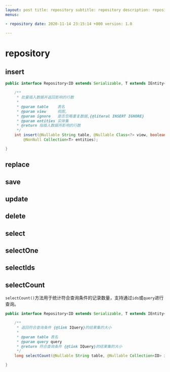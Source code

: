 ```yaml
---
layout: post title: repository subtitle: repository description: repository tags: []
menus:

- repository date: 2020-11-14 23:15:14 +800 version: 1.0

---
```


# repository

## insert

```java
public interface Repository<ID extends Serializable, T extends IEntity<ID>> {

    /**
     * 批量插入数据并返回影响的行数
     *
     * @param table    表名
     * @param view     视图,
     * @param ignore   是否忽略重复数据,{@literal INSERT IGNORE}
     * @param entities 实体集
     * @return 指插入数据所影响的行数
     */
    int insert(@Nullable String table, @Nullable Class<?> view, boolean ignore,
        @NonNull Collection<T> entities);

}
```

## replace

## save

## update

## delete

## select

## selectOne

## selectIds

## selectCount

`selectCount()`方法用于统计符合查询条件的记录数量，支持通过`ids`或`query`进行查询。

```java
public interface Repository<ID extends Serializable, T extends IEntity<ID>> {

    /**
     * 返回符合查询条件 {@link IQuery}的结果集的大小
     *
     * @param table 表名
     * @param query query
     * @return 符合查询条件 {@link IQuery}的结果集的大小
     */
    long selectCount(@Nullable String table, @Nullable Collection<ID> ids, @Nullable IQuery query);

}
```